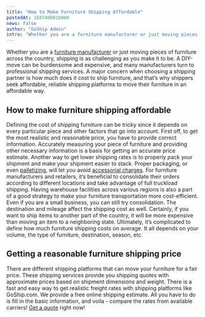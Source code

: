 ```yaml
---
title: "How to Make Furniture Shipping Affordable"
postedAt: 1607490016000
news: false
author: "GoShip Admin"
intro: "Whether you are a furniture manufacturer or just moving pieces of furniture across the country, shipping is as challenging as you make it to be. A DIY-move can be burdensome and expensive, and many manufacturers turn to professional shipping services. A major concern when choosing a shipping partner is how much does it cost to ship furniture, and that’s why shippers seek affordable, reliable shipping platforms to move their furniture in an affordable way. \n\nHow to make furniture shipping affordable\n-\n\nDefin"
---
```

Whether you are a [furniture manufacturer](https://www.goship.com/blog/shipping-for-furniture-manufacturers-the-basics/) or just moving pieces of furniture across the country, shipping is as challenging as you make it to be. A DIY-move can be burdensome and expensive, and many manufacturers turn to professional shipping services. A major concern when choosing a shipping partner is how much does it cost to ship furniture, and that’s why shippers seek affordable, reliable shipping platforms to move their furniture in an affordable way.

How to make furniture shipping affordable
-----------------------------------------

Defining the cost of shipping furniture can be tricky since it depends on every particular piece and other factors that go into account. First off, to get the most realistic and reasonable price, you have to provide correct information. Accurately measuring your piece of furniture and providing other necessary information is a basis for getting an accurate price estimate. Another way to get lower shipping rates is to properly pack your shipment and make your shipment easier to stack. Proper packaging, or even [palletizing](https://www.goship.com/blog/palletizing-ltl-freight-everything-you-need-to-know/), will let you avoid [accessorial charges](https://www.goship.com/blog/limited-access-shipping-location/). For furniture manufacturers and retailers, it’s beneficial to consolidate their orders according to different locations and take advantage of full truckload shipping. Having warehouse facilities across various regions is also a part of a good strategy to make your furniture transportation more cost-efficient. Even if you are a small business, you can still try consolidation. The destination and mileage affect the shipping cost as well. Certainly, if you want to ship items to another part of the country, it will be more expensive than moving an item to a neighboring state. Ultimately, it’s complicated to define how much furniture shipping costs on average. It all depends on your volume, the type of furniture, destination, season, etc.

Getting a reasonable furniture shipping price
---------------------------------------------

There are different shipping platforms that can move your furniture for a fair price. These shipping services provide you shipping quotes with approximate prices based on shipment dimensions and weight. There is a fast and easy way to get realistic freight rates with shipping platforms like GoShip.com. We provide a free online shipping estimate. All you have to do is fill in the basic information, and voila - compare the rates from available carriers! [Get a quote](https://app.goship.com/#/wizard) right now!
